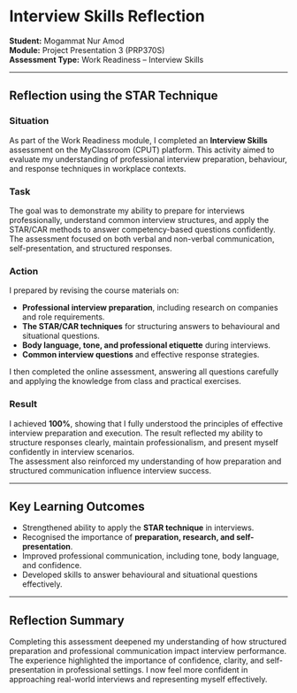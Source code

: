 # Interview Skills Reflection  
**Student:** Mogammat Nur Amod  
**Module:** Project Presentation 3 (PRP370S)  
**Assessment Type:** Work Readiness – Interview Skills  

---

## Reflection using the STAR Technique

### **Situation**
As part of the Work Readiness module, I completed an **Interview Skills** assessment on the MyClassroom (CPUT) platform. This activity aimed to evaluate my understanding of professional interview preparation, behaviour, and response techniques in workplace contexts.

### **Task**
The goal was to demonstrate my ability to prepare for interviews professionally, understand common interview structures, and apply the STAR/CAR methods to answer competency-based questions confidently. The assessment focused on both verbal and non-verbal communication, self-presentation, and structured responses.

### **Action**
I prepared by revising the course materials on:
- **Professional interview preparation**, including research on companies and role requirements.  
- **The STAR/CAR techniques** for structuring answers to behavioural and situational questions.  
- **Body language, tone, and professional etiquette** during interviews.  
- **Common interview questions** and effective response strategies.  

I then completed the online assessment, answering all questions carefully and applying the knowledge from class and practical exercises.

### **Result**
I achieved **100%**, showing that I fully understood the principles of effective interview preparation and execution. The result reflected my ability to structure responses clearly, maintain professionalism, and present myself confidently in interview scenarios.  
The assessment also reinforced my understanding of how preparation and structured communication influence interview success.

---

## Key Learning Outcomes
- Strengthened ability to apply the **STAR technique** in interviews.  
- Recognised the importance of **preparation, research, and self-presentation**.  
- Improved professional communication, including tone, body language, and confidence.  
- Developed skills to answer behavioural and situational questions effectively.  

---

## Reflection Summary
Completing this assessment deepened my understanding of how structured preparation and professional communication impact interview performance. The experience highlighted the importance of confidence, clarity, and self-presentation in professional settings. I now feel more confident in approaching real-world interviews and representing myself effectively.

